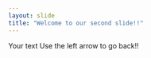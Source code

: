 ```yaml
---
layout: slide
title: "Welcome to our second slide!!"
---
```

Your text
Use the left arrow to go back!!